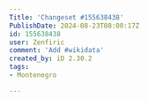 ```yaml
---
Title: 'Changeset #155638438'
PublishDate: 2024-08-23T08:00:17Z
id: 155638438
user: Zenfiric
comment: 'Add #wikidata'
created_by: iD 2.30.2
tags:
- Montenegro

---
```

